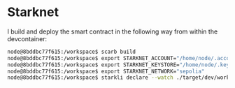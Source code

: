 # Starknet

I build and deploy the smart contract in the following way from within the devcontainer:

```sh
node@8bddbc77f615:/workspace$ scarb build
node@8bddbc77f615:/workspace$ export STARKNET_ACCOUNT="/home/node/.accounts/sepolia.json"
node@8bddbc77f615:/workspace$ export STARKNET_KEYSTORE="/home/node/.keys/starknet.json"
node@8bddbc77f615:/workspace$ export STARKNET_NETWORK="sepolia"
node@8bddbc77f615:/workspace$ starkli declare --watch ./target/dev/workspace_HelloStarknet.contract_class.json
```